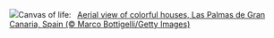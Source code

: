 ![](https://www.bing.com/th?id=OHR.LasPalmas_EN-US0568727017_UHD.jpg&w=1000)Canvas of life:&nbsp;&ensp;[Aerial view of colorful houses, Las Palmas de Gran Canaria, Spain (© Marco Bottigelli/Getty Images)](https://www.bing.com/th?id=OHR.LasPalmas_EN-US0568727017_UHD.jpg)
<br><br/>
